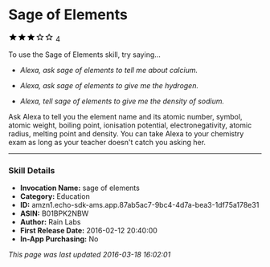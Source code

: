 # Sage of Elements
![3 stars](../../../images/ic_star_black_18dp_1x.png)![3 stars](../../../images/ic_star_black_18dp_1x.png)![3 stars](../../../images/ic_star_black_18dp_1x.png)![3 stars](../../../images/ic_star_border_black_18dp_1x.png)![3 stars](../../../images/ic_star_border_black_18dp_1x.png) 4

To use the Sage of Elements skill, try saying...

* *Alexa, ask sage of elements to tell me about calcium.*

* *Alexa, ask sage of elements to give me the hydrogen.*

* *Alexa, tell sage of elements to give me the density of sodium.*

Ask Alexa to tell you the element name and its atomic number, symbol, atomic weight, boiling point, ionisation potential, electronegativity, atomic radius, melting point and density. You can take Alexa to your chemistry exam as long as your teacher doesn't catch you asking her.

***

### Skill Details

* **Invocation Name:** sage of elements
* **Category:** Education
* **ID:** amzn1.echo-sdk-ams.app.87ab5ac7-9bc4-4d7a-bea3-1df75a178e31
* **ASIN:** B01BPK2NBW
* **Author:** Rain Labs
* **First Release Date:** 2016-02-12 20:40:00
* **In-App Purchasing:** No

*This page was last updated 2016-03-18 16:02:01*
